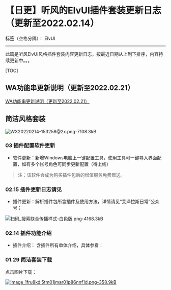 ﻿# 【日更】听风的ElvUI插件套装更新日志（更新至2022.02.14）

标签（空格分隔）： ElvUI

---

此篇是听风ElvUI风格插件套装内容更新日志，按最近日期从上到下排序，内容持续更新中。。。

[TOC]

## WA功能串更新说明（更新至2022.02.21）

[WA功能串更新说明（更新至2022.02.21）](https://www.zybuluo.com/usiege/note/2134348)

## 简洁风格套装

![WX20220214-153258@2x.png-7108.3kB][1]

### 03 插件配置软件更新

- 软件更新：新增Windows电脑上一键配置工具，使用工具可一键导入界面配置，如有多个帐号角色可同步更新配置（待上线）
> 注：该软件会成为购买插件包后的增值服务免费赠送。

### 02.15 插件更新日志请见

- 插件更新：解析插件包所含插件及使用方法，详情请见“艾泽拉斯日常”公众号；

![扫码_搜索联合传播样式-白色版.png-4168.3kB][2]

### 02.14 插件功能介绍

- 插件介绍： 含插件所有单体介绍，具体参看：[]()


### 01.29 简洁套装下载

点击图片下载：

[![image_1fru8kdi5tm01jmar01p86nnf1d.png-358.9kB][3]](https://s2.loli.net/2022/02/15/yO5UuaT1lpWR2r9.jpg)



  [1]: http://static.zybuluo.com/usiege/mlzzkgungz0wgp2g8rnd56nw/WX20220214-153258@2x.png
  [2]: http://static.zybuluo.com/usiege/kpjspuc8y16rv5qpn7up08qh/%E6%89%AB%E7%A0%81_%E6%90%9C%E7%B4%A2%E8%81%94%E5%90%88%E4%BC%A0%E6%92%AD%E6%A0%B7%E5%BC%8F-%E7%99%BD%E8%89%B2%E7%89%88.png
  [3]: http://static.zybuluo.com/usiege/zl0814hku3zz44wgckt25jfu/image_1fru8kdi5tm01jmar01p86nnf1d.png